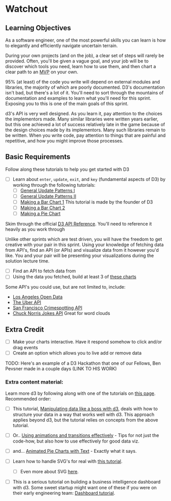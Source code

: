 # Watchout

## Learning Objectives

As a software engineer, one of the most powerful skills you can learn is how to elegantly and efficiently navigate uncertain terrain.

During your own projects (and on the job), a clear set of steps will rarely be provided. Often, you'll be given a vague goal, and your job will be to discover which tools you need, learn how to use them, and then chart a clear path to an [MVP](http://en.wikipedia.org/wiki/Minimum_viable_product) on your own.

95% (at least) of the code you write will depend on external modules and libraries, the majority of which are poorly documented. D3's documentation isn't bad, but there's a lot of it. You'll need to sort through the mountains of documentation and examples to learn what you'll need for this sprint. Exposing you to this is one of the main goals of this sprint.

d3's API is very well designed.  As you learn it, pay attention to the choices the implementors made.  Many similar libraries were written years earlier, but this one achieved a lot of success relatively late in the game because of the design choices made by its implementors.  Many such libraries remain to be written.  When you write code, pay attention to things that are painful and repetitive, and how you might improve those processes.

## Basic Requirements

Follow along these tutorials to help you get started with D3
- [ ] Learn about `enter`, `update`, `exit`, and `key` (fundamental aspects of D3) by working through the following tutorials:
  - [ ] [General Update Patterns I](http://bl.ocks.org/3808218)
  - [ ] [General Update Patterns II](http://bl.ocks.org/3808221)
  - [ ] [Making a Bar Chart 1](http://bost.ocks.org/mike/bar/) This tutorial is made by the founder of D3
  - [ ] [Making a Bar Chart 2](http://bost.ocks.org/mike/bar/2/)
  - [ ] [Making a Pie Chart](https://gist.github.com/enjalot/1203641)
  
Skim through the official [D3 API Reference](https://github.com/mbostock/d3/wiki/API-Reference). You'll need to reference it heavily as you work through

Unlike other sprints which are test driven, you will have the freedom to get creative with your pair in this sprint. Using your knowledge of fetching data from API's, find an API (or APIs) and visualize data from it however you'd like. You and your pair will be presenting your visualizations during the solution lecture time. 

- [ ] Find an API to fetch data from
- [ ] Using the data you fetched, build at least 3 of [these charts](https://github.com/mbostock/d3/wiki/Gallery)

Some API's you could use, but are not limited to, include:
- [Los Angeles Open Data](https://data.lacity.org/)
- [The Uber API](https://developer.uber.com/)
- [San Francisco Crimespotting API](http://sanfrancisco.crimespotting.org/api)
- [Chuck Norris Jokes API](https://www.apitools.com/apis/chuck-norris-jokes) Great for word clouds

## Extra Credit
- [ ] Make your charts interactive. Have it respond somehow to click and/or drag events
- [ ] Create an option which allows you to live add or remove data

TODO: Here's an example of a D3 Hackathon that one of our Fellows, Ben Pevsner made in a couple days (LINK TO HIS WORK)


### Extra content material:

Learn more d3 by following along with one of the tutorials on [this page]. Recommended order:

  - [ ] This tutorial, [Manipulating data like a boss with d3], deals with how to structure your data in a way that works well with d3.  This approach applies beyond d3, but the tutorial relies on concepts from the above tutorial.
  - [ ] Or.. [Using animations and transitions effectively] - Tips for not just the code-how, but also how to use effectively for good data viz.
  - [ ] and... [Animated Pie Charts with Text] - Exactly what it says.
  - [ ] Learn how to handle SVG's for real with [this tutorial](https://www.dashingd3js.com/svg-paths-and-d3js).
    - [ ] Even more about SVG [here](http://alignedleft.com/tutorials/d3/an-svg-primer).
  - [ ] This is a serious tutorial on building a business intelligence dashboard with d3. Some sweet startup might want one of these if you were on their early engineering team: [Dashboard tutorial](http://mobiledevmemo.com/building-a-lightweight-flexible-d3-js-dashboard-part-1-of-2/).


[d3]:http://d3js.org/
[svg element]:https://developer.mozilla.org/en-US/docs/SVG
[css3 animations]:https://developer.mozilla.org/en-US/docs/CSS/Tutorials/Using_CSS_animations
[this page]:https://github.com/mbostock/d3/wiki/Tutorials
[Manipulating data like a boss with d3]:http://www.jeromecukier.net/blog/2012/05/28/manipulating-data-like-a-boss-with-d3/
[web sockets]:https://developer.mozilla.org/en-US/docs/WebSockets
[socket.io]:http://socket.io/docs/#how-to-use
[particle system]:http://en.wikipedia.org/wiki/Particle_system
[thread]:http://en.wikipedia.org/wiki/Thread_(computing)
[Using animations and transitions effectively]:http://blog.visual.ly/creating-animations-and-transitions-with-d3-js/
[Animated Pie Charts with Text]:http://blog.stephenboak.com/2011/08/07/easy-as-a-pie.html
